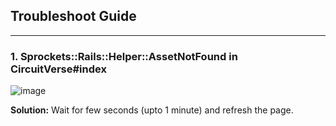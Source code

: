 ## Troubleshoot Guide

---

### 1. Sprockets::Rails::Helper::AssetNotFound in CircuitVerse#index
![image](https://github.com/CircuitVerse/CircuitVerse/assets/57363826/5e707303-5147-4645-89e4-715c7b70a3f5)

**Solution:** Wait for few seconds (upto 1 minute) and refresh the page.
